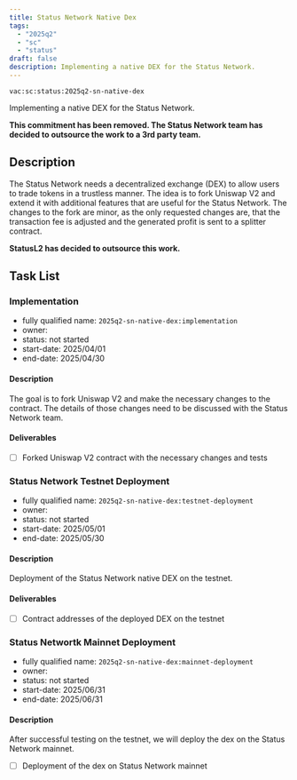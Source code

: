```yaml
---
title: Status Network Native Dex
tags:
  - "2025q2"
  - "sc"
  - "status"
draft: false
description: Implementing a native DEX for the Status Network.
---
```


`vac:sc:status:2025q2-sn-native-dex`

Implementing a native DEX for the Status Network.

**This commitment has been removed. The Status Network team has decided to outsource the work to a 3rd party team.**


## Description

The Status Network needs a decentralized exchange (DEX) to allow users to trade tokens in a trustless manner.
The idea is to fork Uniswap V2 and extend it with additional features that are useful for the Status Network.
The changes to the fork are minor,
as the only requested changes are,
that the transaction fee is adjusted and the generated profit is sent to a splitter contract.

**StatusL2 has decided to outsource this work.**

## Task List

### Implementation
* fully qualified name: `2025q2-sn-native-dex:implementation`
* owner: 
* status: not started
* start-date: 2025/04/01
* end-date: 2025/04/30

#### Description

The goal is to fork Uniswap V2 and make the necessary changes to the contract.
The details of those changes need to be discussed with the Status Network team.

#### Deliverables

- [ ] Forked Uniswap V2 contract with the necessary changes and tests

### Status Network Testnet Deployment
* fully qualified name: `2025q2-sn-native-dex:testnet-deployment`
* owner: 
* status: not started
* start-date: 2025/05/01
* end-date: 2025/05/30

#### Description

Deployment of the Status Network native DEX on the testnet.

#### Deliverables

- [ ] Contract addresses of the deployed DEX on the testnet

### Status Networtk Mainnet Deployment
* fully qualified name: `2025q2-sn-native-dex:mainnet-deployment`
* owner: 
* status: not started
* start-date: 2025/06/31
* end-date: 2025/06/31

#### Description

After successful testing on the testnet, we will deploy the dex on the Status Network mainnet.

- [ ] Deployment of the dex on Status Network mainnet
